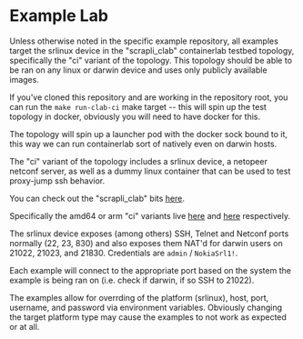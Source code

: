 # Example Lab

Unless otherwise noted in the specific example repository, all examples target the srlinux device
in the "scrapli_clab" containerlab testbed topology, specifically the "ci" variant of the topology.
This topology should be able to be ran on any linux or darwin device and uses only publicly available images.

If you've cloned this repository and are working in the repository root, you can run the
`make run-clab-ci` make target -- this will spin up the test topology in docker, obviously you will
need to have docker for this.

The topology will spin up a launcher pod with the docker sock bound to it, this way we can run
containerlab sort of natively even on darwin hosts.

The "ci" variant of the topology includes a srlinux device, a netopeer netconf server, as well as a
dummy linux container that can be used to test proxy-jump ssh behavior.

You can check out the "scrapli_clab" bits [here](https://github.com/scrapli/scrapli_clab).

Specifically the amd64 or arm "ci" variants live
[here](https://github.com/scrapli/scrapli_clab/blob/main/launcher/topos/topo.ci.amd64.yaml) and
[here](https://github.com/scrapli/scrapli_clab/blob/main/launcher/topos/topo.ci.arm64.yaml)
respectively.

The srlinux device exposes (among others) SSH, Telnet and Netconf ports normally (22, 23, 830) and
also exposes them NAT'd for darwin users on 21022, 21023, and 21830. Credentials are `admin` /
`NokiaSrl1!`.

Each example will connect to the appropriate port based on the system the example is being ran on
(i.e. check if darwin, if so SSH to 21022).

The examples allow for overrding of the platform (srlinux), host, port, username, and password via
environment variables. Obviously changing the target platform type may cause the examples to not
work as expected or at all.
